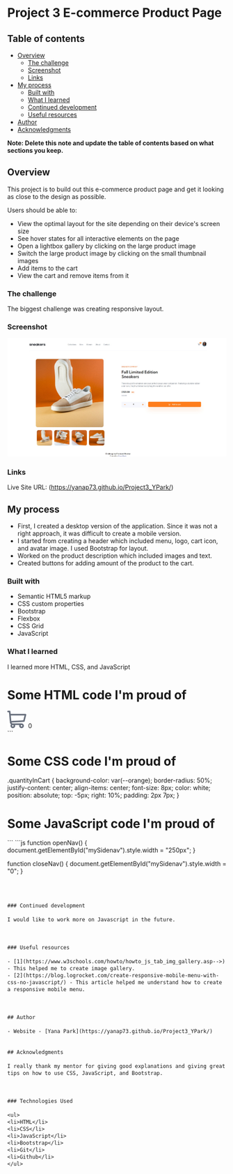 # Project 3 E-commerce Product Page

## Table of contents

- [Overview](#overview)
  - [The challenge](#the-challenge)
  - [Screenshot](#screenshot)
  - [Links](#links)
- [My process](#my-process)
  - [Built with](#built-with)
  - [What I learned](#what-i-learned)
  - [Continued development](#continued-development)
  - [Useful resources](#useful-resources)
- [Author](#author)
- [Acknowledgments](#acknowledgments)

**Note: Delete this note and update the table of contents based on what sections you keep.**

## Overview
This project is to build out this e-commerce product page and get it looking as close to the design as possible.

Users should be able to:
<ul>
<li>View the optimal layout for the site depending on their device's screen size</li>
<li>See hover states for all interactive elements on the page</li>
<li>Open a lightbox gallery by clicking on the large product image</li>
<li>Switch the large product image by clicking on the small thumbnail images</li>
<li>Add items to the cart</li>
<li>View the cart and remove items from it</li>
</ul>

### The challenge

The biggest challenge was creating responsive layout.


### Screenshot

![Project screenshot](./images/Project3_screenshot.jpeg)


### Links

Live Site URL: (https://yanap73.github.io/Project3_YPark/)

## My process
- First, I created a desktop version of the application. Since it was not a right approach, it was difficult to create a mobile version.
- I started from creating a header which included menu, logo, cart icon, and avatar image. I used Bootstrap for layout.
- Worked on the product description which included images and text.
- Created buttons for adding amount of the product to the cart. 


### Built with

- Semantic HTML5 markup
- CSS custom properties
- Bootstrap
- Flexbox
- CSS Grid
- JavaScript


### What I learned

I learned more HTML, CSS, and JavaScript


<h1>Some HTML code I'm proud of</h1>

 <div id="cartQuantity">
    <a href="javascript:void(0)" class="openCloseCart" onclick="openCloseWindow()">
      <img id="cart" src=".\images\icon-cart.svg" alt="Cart"></a>
        <span class="quantityInCart">0</span>
  </div>
```
<h1>Some CSS code I'm proud of</h1>
.quantityInCart {
    background-color: var(--orange);
    border-radius: 50%;
    justify-content: center;
    align-items: center;
    font-size: 8px;
    color: white;
    position: absolute;
    top: -5px;
    right: 10%;
    padding: 2px 7px;
}

<h1>Some JavaScript code I'm proud of</h1>
```
```js
function openNav() {
    document.getElementById("mySidenav").style.width = "250px";
}

function closeNav() {
    document.getElementById("mySidenav").style.width = "0";
}
```



### Continued development

I would like to work more on Javascript in the future.



### Useful resources

- [1](https://www.w3schools.com/howto/howto_js_tab_img_gallery.asp-->) - This helped me to create image gallery. 
- [2](https://blog.logrocket.com/create-responsive-mobile-menu-with-css-no-javascript/) - This article helped me understand how to create a responsive mobile menu. 



## Author

- Website - [Yana Park](https://yanap73.github.io/Project3_YPark/)


## Acknowledgments

I really thank my mentor for giving good explanations and giving great tips on how to use CSS, JavaScript, and Bootstrap.



### Technologies Used

<ul>
<li>HTML</li>
<li>CSS</li>
<li>JavaScript</li>
<li>Bootstrap</li>
<li>Git</li>
<li>Github</li>
</ul>
